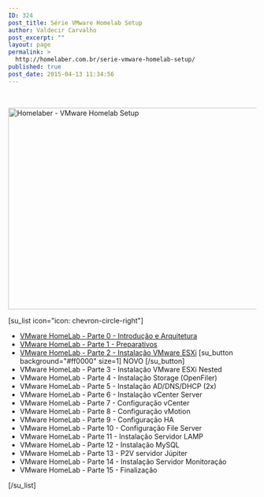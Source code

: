 ```yaml
---
ID: 324
post_title: Série VMware Homelab Setup
author: Valdecir Carvalho
post_excerpt: ""
layout: page
permalink: >
  http://homelaber.com.br/serie-vmware-homelab-setup/
published: true
post_date: 2015-04-13 11:34:56
---
```

&nbsp;

<img class="size-full wp-image-318" src="http://homelaber.com.br/site/wp-content/uploads/2015/04/homelab-serie.png" alt="Homelaber - VMware Homelab Setup" width="697" height="409" />

[su_list icon="icon: chevron-circle-right"]
<ul>
	<li><a title="VMware HomeLab – Parte 0 – Introdução e Arquitetura" href="http://homelaber.com.br/vmware-homelab-parte-0-introducao-e-arquitetura/">VMware HomeLab - Parte 0 - Introdução e Arquitetura</a></li>
	<li><a title="VMware HomeLab – Parte 1 – Preparativos" href="http://homelaber.com.br/vmware-homelab-parte-1-preparativos/">VMware HomeLab - Parte 1 - Preparativos</a></li>
	<li><a href="http://homelaber.com.br/vmware-homelab-parte-2-instalacao-vmware-esxi-2/">VMware HomeLab - Parte 2 - Instalação VMware ESXi</a> [su_button background="#ff0000" size=1] NOVO [/su_button]</li>
	<li>VMware HomeLab - Parte 3 - Instalação VMware ESXi Nested</li>
	<li>VMware HomeLab - Parte 4 - Instalação Storage (OpenFiler)</li>
	<li>VMware HomeLab - Parte 5 - Instalação AD/DNS/DHCP (2x)</li>
	<li>VMware HomeLab - Parte 6 - Instalação vCenter Server</li>
	<li>VMware HomeLab - Parte 7 - Configuração vCenter</li>
	<li>VMware HomeLab - Parte 8 - Configuração vMotion</li>
	<li>VMware HomeLab - Parte 9 - Configuração HA</li>
	<li>VMware HomeLab - Parte 10 - Configuração File Server</li>
	<li>VMware HomeLab - Parte 11 - Instalação Servidor LAMP</li>
	<li>VMware HomeLab - Parte 12 - Instalação MySQL</li>
	<li>VMware HomeLab - Parte 13 - P2V servidor Júpiter</li>
	<li>VMware HomeLab - Parte 14 - Instalação Servidor Monitoração</li>
	<li>VMware HomeLab - Parte 15 - Finalização</li>
</ul>
[/su_list]

&nbsp;